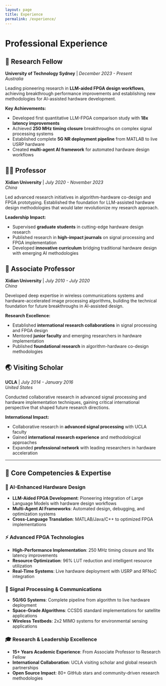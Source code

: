 ```yaml
---
layout: page
title: Experience
permalink: /experience/
---
```


# Professional Experience

## 🚀 Research Fellow
**University of Technology Sydney** | *December 2023 - Present*  
*Australia*

Leading pioneering research in **LLM-aided FPGA design workflows**, achieving breakthrough performance improvements and establishing new methodologies for AI-assisted hardware development. 

**Key Achievements:**
- Developed first quantitative LLM-FPGA comparison study with **18x latency improvements**
- Achieved **250 MHz timing closure** breakthroughs on complex signal processing systems
- Established complete **5G NR deployment pipeline** from MATLAB to live USRP hardware
- Created **multi-agent AI framework** for automated hardware design workflows

## 👨‍🏫 Professor  
**Xidian University** | *July 2020 - November 2023*  
*China*

Led advanced research initiatives in algorithm-hardware co-design and FPGA prototyping. Established the foundation for LLM-assisted hardware design methodologies that would later revolutionize my research approach.

**Leadership Impact:**
- Supervised **graduate students** in cutting-edge hardware design research
- Published research in **high-impact journals** on signal processing and FPGA implementation
- Developed **innovative curriculum** bridging traditional hardware design with emerging AI methodologies

## 📡 Associate Professor
**Xidian University** | *July 2010 - July 2020*  
*China*

Developed deep expertise in wireless communications systems and hardware-accelerated image processing algorithms, building the technical foundation for future breakthroughs in AI-assisted design.

**Research Excellence:**
- Established **international research collaborations** in signal processing and FPGA design
- Mentored **junior faculty** and emerging researchers in hardware implementation
- Published **foundational research** in algorithm-hardware co-design methodologies

## 🌏 Visiting Scholar
**UCLA** | *July 2014 - January 2016*  
*United States*

Conducted collaborative research in advanced signal processing and hardware implementation techniques, gaining critical international perspective that shaped future research directions.

**International Impact:**
- Collaborative research in **advanced signal processing** with UCLA faculty
- Gained **international research experience** and methodological approaches
- Expanded **professional network** with leading researchers in hardware acceleration

---

## 🎯 Core Competencies & Expertise

### 🤖 AI-Enhanced Hardware Design
- **LLM-Aided FPGA Development**: Pioneering integration of Large Language Models with hardware design workflows
- **Multi-Agent AI Frameworks**: Automated design, debugging, and optimization systems
- **Cross-Language Translation**: MATLAB/Java/C++ to optimized FPGA implementations

### ⚡ Advanced FPGA Technologies  
- **High-Performance Implementation**: 250 MHz timing closure and 18x latency improvements
- **Resource Optimization**: 96% LUT reduction and intelligent resource utilization
- **Real-Time Systems**: Live hardware deployment with USRP and RFNoC integration

### 📡 Signal Processing & Communications
- **5G/6G Systems**: Complete pipeline from algorithm to live hardware deployment
- **Space-Grade Algorithms**: CCSDS standard implementations for satellite applications
- **Wireless Testbeds**: 2x2 MIMO systems for environmental sensing applications

### 🎓 Research & Leadership Excellence
- **15+ Years Academic Experience**: From Associate Professor to Research Fellow
- **International Collaboration**: UCLA visiting scholar and global research partnerships  
- **Open Source Impact**: 80+ GitHub stars and community-driven research methodologies